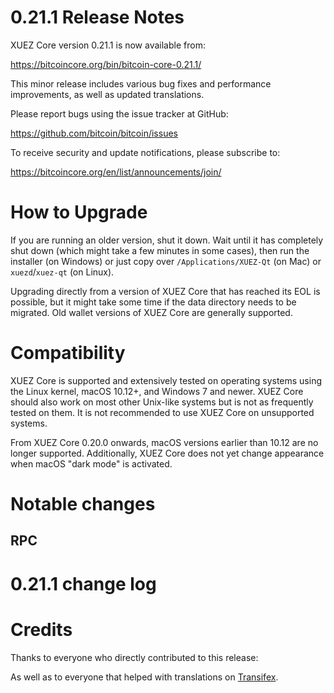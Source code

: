 0.21.1 Release Notes
====================

XUEZ Core version 0.21.1 is now available from:

  <https://bitcoincore.org/bin/bitcoin-core-0.21.1/>

This minor release includes various bug fixes and performance
improvements, as well as updated translations.

Please report bugs using the issue tracker at GitHub:

  <https://github.com/bitcoin/bitcoin/issues>

To receive security and update notifications, please subscribe to:

  <https://bitcoincore.org/en/list/announcements/join/>

How to Upgrade
==============

If you are running an older version, shut it down. Wait until it has completely
shut down (which might take a few minutes in some cases), then run the
installer (on Windows) or just copy over `/Applications/XUEZ-Qt` (on Mac)
or `xuezd`/`xuez-qt` (on Linux).

Upgrading directly from a version of XUEZ Core that has reached its EOL is
possible, but it might take some time if the data directory needs to be migrated. Old
wallet versions of XUEZ Core are generally supported.

Compatibility
==============

XUEZ Core is supported and extensively tested on operating systems
using the Linux kernel, macOS 10.12+, and Windows 7 and newer.  XUEZ
Core should also work on most other Unix-like systems but is not as
frequently tested on them.  It is not recommended to use XUEZ Core on
unsupported systems.

From XUEZ Core 0.20.0 onwards, macOS versions earlier than 10.12 are no
longer supported. Additionally, XUEZ Core does not yet change appearance
when macOS "dark mode" is activated.

Notable changes
===============

RPC
---


0.21.1 change log
=================


Credits
=======

Thanks to everyone who directly contributed to this release:


As well as to everyone that helped with translations on
[Transifex](https://www.transifex.com/xuez/xuez/).
